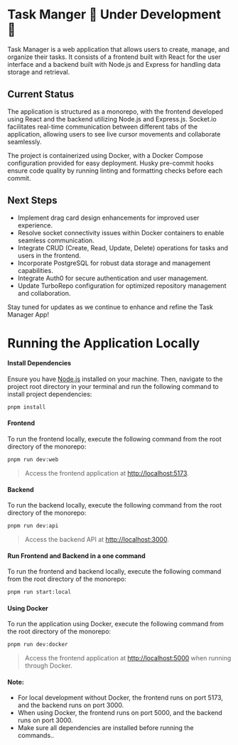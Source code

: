 # Task Manger 🚧 Under Development 🚧

Task Manager is a web application that allows users to create, manage, and organize their tasks. It consists of a frontend built with React for the user interface and a backend built with Node.js and Express for handling data storage and retrieval.



## Current Status

The application is structured as a monorepo, with the frontend developed using React and the backend utilizing Node.js and Express.js. Socket.io facilitates real-time communication between different tabs of the application, allowing users to see live cursor movements and collaborate seamlessly.

The project is containerized using Docker, with a Docker Compose configuration provided for easy deployment. Husky pre-commit hooks ensure code quality by running linting and formatting checks before each commit.

## Next Steps

-   Implement drag card design enhancements for improved user experience.
-   Resolve socket connectivity issues within Docker containers to enable seamless communication.
-   Integrate CRUD (Create, Read, Update, Delete) operations for tasks and users in the frontend.
-   Incorporate PostgreSQL for robust data storage and management capabilities.
-   Integrate Auth0 for secure authentication and user management.
-   Update TurboRepo configuration for optimized repository management and collaboration.

Stay tuned for updates as we continue to enhance and refine the Task Manager App!



# Running the Application Locally

#### Install Dependencies

 Ensure you have [Node.js](https://nodejs.org/) installed on your machine. Then, navigate to the project root directory in your terminal and run the following command to install project dependencies:
```bash
pnpm install
```

#### Frontend

To run the frontend locally, execute the following command from the root directory of the monorepo:

```bash
pnpm run dev:web
```

>Access the frontend application at [http://localhost:5173](http://localhost:5173).

#### Backend

To run the backend locally, execute the following command from the root directory of the monorepo:

```bash
pnpm run dev:api
```

>Access the backend API at [http://localhost:3000](http://localhost:3000).

#### Run Frontend and Backend in a one command 

To run the frontend and backend locally, execute the following command from the root directory of the monorepo:

```bash
pnpm run start:local
```

#### Using Docker

To run the application using Docker, execute the following command from the root directory of the monorepo:

```bash
pnpm run dev:docker
```

>Access the frontend application at [http://localhost:5000](http://localhost:5000) when running through Docker.

#### Note:

- For local development without Docker, the frontend runs on port 5173, and the backend runs on port 3000.
- When using Docker, the frontend runs on port 5000, and the backend runs on port 3000.
- Make sure all dependencies are installed before running the commands..

